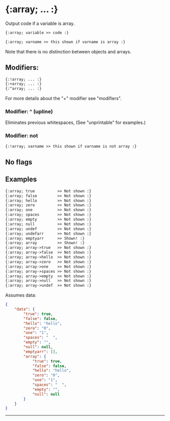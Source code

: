{:array; ... :}
============================

Output code if a variable is array.

```html
{:array; variable >> code :}

{:array; varname >> this shown if varname is array :}
```

Note that there is no distinction between objects and arrays.

Modifiers:
----------

```html
{:!array; ... :}
{:+array; ... :}
{:^array; ... :}
```

For more details about the "+" modifier see "modifiers".

### Modifier: ^ (upline)

Eliminates previous whitespaces, (See "unprintable" for examples.)

### Modifier: not

```html
{:!array; varname >> this shown if varname is not array :}
```

No flags
--------

Examples
--------

```html
{:array; true          >> Not shown :}
{:array; false         >> Not shown :}
{:array; hello         >> Not shown :}
{:array; zero          >> Not shown :}
{:array; one           >> Not shown :}
{:array; spaces        >> Not shown :}
{:array; empty         >> Not shown :}
{:array; null          >> Not shown :}
{:array; undef         >> Not shown :}
{:array; undefarr      >> Not shown :}
{:array; emptyarr      >> Shown! :}
{:array; array         >> Shown! :}
{:array; array->true   >> Not shown :}
{:array; array->false  >> Not shown :}
{:array; array->hello  >> Not shown :}
{:array; array->zero   >> Not shown :}
{:array; array->one    >> Not shown :}
{:array; array->spaces >> Not shown :}
{:array; array->empty  >> Not shown :}
{:array; array->null   >> Not shown :}
{:array; array->undef  >> Not shown :}
```

Assumes data:

```json
{
    "data": {
        "true": true,
        "false": false,
        "hello": "hello",
        "zero": "0",
        "one": "1",
        "spaces": "  ",
        "empty": "",
        "null": null,
        "emptyarr": [],
        "array": {
            "true": true,
            "false": false,
            "hello": "hello",
            "zero": "0",
            "one": "1",
            "spaces": "  ",
            "empty": "",
            "null": null
        }
    }
}
```

---
